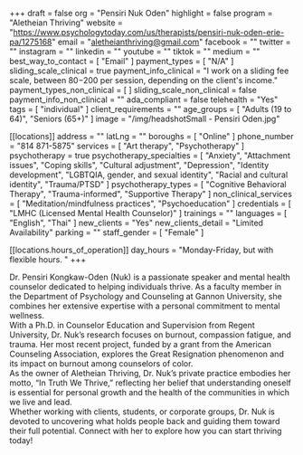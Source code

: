 +++
draft = false
org = "Pensiri Nuk Oden"
highlight = false
program = "Aletheian Thriving"
website = "https://www.psychologytoday.com/us/therapists/pensiri-nuk-oden-erie-pa/1275168"
email = "aletheianthriving@gmail.com"
facebook = ""
twitter = ""
instagram = ""
linkedin = ""
youtube = ""
tiktok = ""
medium = ""
best_way_to_contact = [ "Email" ]
payment_types = [ "N/A" ]
sliding_scale_clinical = true
payment_info_clinical = "I work on a sliding fee scale, between $80-$200 per session, depending on the client's income."
payment_types_non_clinical = [ ]
sliding_scale_non_clinical = false
payment_info_non_clinical = ""
ada_compliant = false
telehealth = "Yes"
tags = [ "individual" ]
client_requirements = ""
age_groups = [ "Adults (19 to 64)", "Seniors (65+)" ]
image = "/img/headshotSmall - Pensiri Oden.jpg"

[[locations]]
address = ""
latLng = ""
boroughs = [ "Online" ]
phone_number = "814 871-5875"
services = [ "Art therapy", "Psychotherapy" ]
psychotherapy = true
psychotherapy_specialties = [
  "Anxiety",
  "Attachment issues",
  "Coping skills",
  "Cultural adjustment",
  "Depression",
  "Identity development",
  "LGBTQIA, gender, and sexual identity",
  "Racial and cultural identity",
  "Trauma/PTSD"
]
psychotherapy_types = [
  "Cognitive Behavioral Therapy",
  "Trauma-informed",
  "Supportive Therapy"
]
non_clinical_services = [ "Meditation/mindfulness practices", "Psychoeducation" ]
credentials = [ "LMHC (Licensed Mental Health Counselor)" ]
trainings = ""
languages = [ "English", "Thai" ]
new_clients = "Yes"
new_clients_detail = "Limited Availability"
parking = ""
staff_gender = [ "Female" ]

  [[locations.hours_of_operation]]
  day_hours = "Monday-Friday, but with flexible hours. "
+++

Dr. Pensiri Kongkaw-Oden (Nuk) is a passionate speaker and mental health counselor dedicated to helping individuals thrive. As a faculty member in the Department of Psychology and Counseling at Gannon University, she combines her extensive expertise with a personal commitment to mental wellness. <br>
With a Ph.D. in Counselor Education and Supervision from Regent University, Dr. Nuk’s research focuses on burnout, compassion fatigue, and trauma. Her most recent project, funded by a grant from the American Counseling Association, explores the Great Resignation phenomenon and its impact on burnout among counselors of color. <br>
As the owner of Aletheian Thriving, Dr. Nuk’s private practice embodies her motto, “In Truth We Thrive,” reflecting her belief that understanding oneself is essential for personal growth and the health of the communities in which we live and lead. <br>
Whether working with clients, students, or corporate groups, Dr. Nuk is devoted to uncovering what holds people back and guiding them toward their full potential. Connect with her to explore how you can start thriving today!
